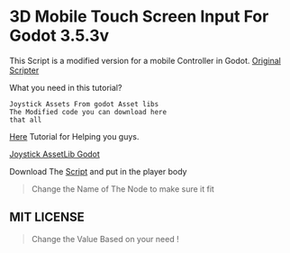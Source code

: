 # 3D Mobile Touch Screen Input For Godot 3.5.3v

This Script is a modified version for a mobile Controller in Godot. [Original Scripter](https://youtu.be/01BCi_tIXsw?si=uh_8ZIA2lcCL6tHU)

What you need in this tutorial?
```
Joystick Assets From godot Asset libs
The Modified code you can download here
that all
```

[Here]() Tutorial for Helping you guys.


[Joystick AssetLib Godot](https://godotengine.org/asset-library/asset/398)

Download The [Script](https://github.com/Xeteor/gd3mobilescript/blob/main/player.gd) and put in the player body
>Change the Name of The Node to make sure it fit
## MIT LICENSE
> Change the Value Based on your need !
